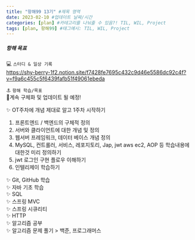 ```yaml
---
title: "항해99 13기" #제목 영역
date: 2023-02-10 #업데이트 날짜/시간
categories: [plan] #카테고리를 나눠줄 수 있음?! TIL, WIL, Project
tags: [plan, 항해99] #태그예시: TIL, WIL, Project
---
```


<h5><strong>항해 목표</strong></h5>

💻 `스터디 & 일상 기록`  
https://shy-berry-1f2.notion.site/f7428fe7695c432c9d46e5586dc92c4f?v=f9a6c455c5f6439fafb51f49061ebeda

⚓ `항해 학습/목표`  
📌계속 구체화 및 업데이트 될 예정!

✨ OT주차에 개념 제대로 알고 1주차 시작하기
1. 프론트엔드 / 백엔드의 구체적 정의
2. 서버와 클라이언트에 대한 개념 및 정의
3. 웹서버 프레임워크, 데이터 베이스 개념 정의
4. MySQL, 컨트롤러, 서비스, 레포지토리, Jap, jwt aws ec2, AOP 등 학습내용에 대한것 미리 정의하기
5. jwt 로그인 구현 플로우 이해하기
6. 인텔리제이 학습하기

✨ Git, GitHub 학습  
✨ 자바 기초 학습  
✨ SQL  
✨ 스프링 MVC  
✨ 스프링 시큐리티  
✨ HTTP  
✨ 알고리즘 공부  
✨ 알고리즘 문제 풀기 > 백준, 프로그래머스
